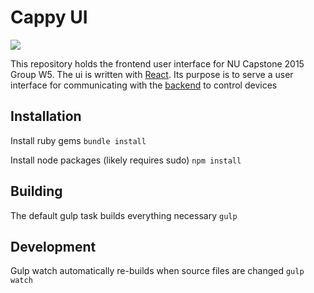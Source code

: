 # Cappy UI
![](https://travis-ci.org/cappity-cappity-capstone/ui.svg?branch=master)

This repository holds the frontend user interface for NU Capstone 2015 Group W5.
The ui is written with [React](https://facebook.github.io/react/).
Its purpose is to serve a user interface for communicating with the [backend](https://github.com/cappity-cappity-capstone/backend) to control devices

## Installation
Install ruby gems
`bundle install`

Install node packages (likely requires sudo)
`npm install`

## Building
The default gulp task builds everything necessary
`gulp`

## Development
Gulp watch automatically re-builds when source files are changed
`gulp watch`
